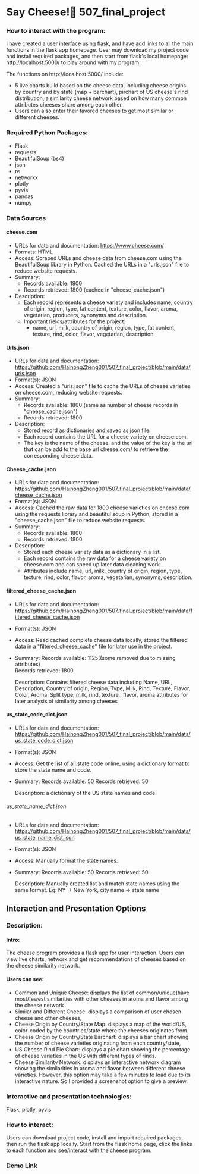 # Say Cheese!🫡 507_final_project

### How to interact with the program:

I have created a user interface using flask, and have add links to all the main functions in the flask app homepage. User may download my project code and install required packages, and then start from flask's local homepage: http://localhost:5000/ to play around with my program.

The functions on http://localhost:5000/ include:
- 5 live charts build based on the cheese data, including cheese origins by country and by state (map + barchart), pirchart of US cheese's rind distribution, a similarity cheese network based on how many common attributes cheeses share among each other.
- Users can also enter their favored cheeses to get most similar or different cheeses.

### Required Python Packages:
- Flask
- requests
- BeautifulSoup (bs4)
- json
- re
- networkx
- plotly
- pyvis
- pandas
- numpy

### Data Sources
#### cheese.com
- URLs for data and documentation: https://www.cheese.com/ 
- Formats: HTML
- Access: Scraped URLs and cheese data from cheese.com using the BeautifulSoup library in Python. Cached the URLs in a "urls.json" file to reduce website requests.
- Summary:
  - Records available: 1800
  - Records retrieved: 1800 (cached in "cheese_cache.json")
- Description:
  - Each record represents a cheese variety and includes name, country of origin, region, type, fat content, texture, color, flavor, aroma, vegetarian, producers, synonyms and description.
  - Important fields/attributes for the project: 
    - name, url, milk, country of origin, region, type, fat content, texture, rind, color, flavor, vegetarian, description

#### Urls.json
- URLs for data and documentation: https://github.com/HaihongZheng001/507_final_project/blob/main/data/urls.json
- Format(s): JSON
- Access: Created a "urls.json" file to cache the URLs of cheese varieties on cheese.com, reducing website requests.
- Summary:
  - Records available: 1800 (same as number of cheese records in "cheese_cache.json")
  - Records retrieved: 1800
- Description:
  - Stored record as dictionaries and saved as json file.
  - Each record contains the URL for a cheese variety on cheese.com.
  - The key is the name of the cheese, and the value of the key is the url that can be add to the base url cheese.com/ to retrieve the corresponding cheese data.

#### Cheese_cache.json
- URLs for data and documentation: https://github.com/HaihongZheng001/507_final_project/blob/main/data/cheese_cache.json
- Format(s): JSON
- Access: Cached the raw data for 1800 cheese varieties on cheese.com using the requests library and beautiful soup in Python, stored in a "cheese_cache.json" file to reduce website requests.
- Summary:
  - Records available: 1800
  - Records retrieved: 1800
- Description:
  - Stored each cheese variety data as a dictionary in a list.
  - Each record contains the raw data for a cheese variety on cheese.com and can speed up later data cleaning work.
  - Attributes include name, url, milk, country of origin, region, type, texture, rind, color, flavor, aroma, vegetarian, synonyms, description.

#### filtered_cheese_cache.json

- URLs for data and documentation: https://github.com/HaihongZheng001/507_final_project/blob/main/data/filtered_cheese_cache.json
- Format(s): JSON
- Access: Read cached complete cheese data locally, stored the filtered data in a "filtered_cheese_cache" file for later use in the project.
- Summary:
    Records available: 1125((some removed due to missing attributes)     
    Records retrieved: 1800

    Description:
    Contains filtered cheese data including Name, URL, Description, Country of origin, Region, Type, Milk, Rind, Texture, Flavor, Color, Aroma.
    Split type, milk, rind, texture,, flavor, aroma attributes for later analysis of similarity among cheeses

#### us_state_code_dict.json

- URLs for data and documentation: https://github.com/HaihongZheng001/507_final_project/blob/main/data/us_state_code_dict.json
- Format(s): JSON
- Access: Get the list of all state code online, using a dictionary format to store the state name and code.
- Summary:
    Records available: 50
    Records retrieved: 50

    Description: a dictionary of the US state names and code.

###### us_state_name_dict.json

- URLs for data and documentation: https://github.com/HaihongZheng001/507_final_project/blob/main/data/us_state_name_dict.json
- Format(s): JSON
- Access: Manually format the state names.
- Summary:
    Records available: 50
    Records retrieved: 50

    Description: Manually created list and match state names using the same format. Eg: NY -> New York, city name -> state name

## Interaction and Presentation Options 

### Description:

#### Intro: 
The cheese program provides a flask app for user interaction. Users can view live charts, network and get recommendations of cheeses based on the cheese similarity network.

#### Users can see:
- Common and Unique Cheese: displays the list of common/unique(have most/fewest similarities with other cheeses in aroma and flavor among the cheese network
- Similar and Different Cheese: displays a comparison of user chosen cheese and other cheeses, 
- Cheese Origin by Country/State Map: displays a map of the world/US, color-coded by the countries/state where the cheeses originates from.
- Cheese Origin by Country/State Barchart: displays a bar chart showing the number of cheese varieties originating from each country/state, 
- US Cheese Rind Pie Chart: displays a pie chart showing the percentage of cheese varieties in the US with different types of rinds.
- Cheese Similarity Network: displays an interactive network diagram showing the similarities in aroma and flavor between different cheese varieties. However, this option may take a few minutes to load due to its interactive nature. So I provided a screenshot option to give a preview.

### Interactive and presentation technologies:
Flask, plotly, pyvis

### How to interact:
Users can download project code, install and import required packages, then run the flask app locally. Start from the flask home page, click the links to each function and see/interact with the cheese program.

### Demo Link

